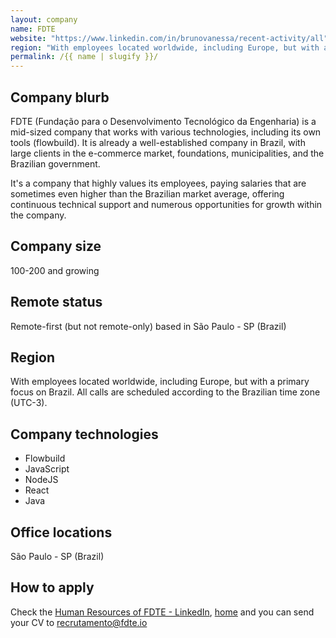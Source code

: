 ```yaml
---
layout: company
name: FDTE
website: "https://www.linkedin.com/in/brunovanessa/recent-activity/all"
region: "With employees located worldwide, including Europe, but with a primary focus on Brazil. All calls are scheduled according to the Brazilian time zone (UTC-3)."
permalink: /{{ name | slugify }}/
---
```


## Company blurb

FDTE (Fundação para o Desenvolvimento Tecnológico da Engenharia) is a mid-sized company that works with various technologies, including its own tools (flowbuild). It is already a well-established company in Brazil, with large clients in the e-commerce market, foundations, municipalities, and the Brazilian government.

It's a company that highly values its employees, paying salaries that are sometimes even higher than the Brazilian market average, offering continuous technical support and numerous opportunities for growth within the company.

## Company size

100-200 and growing

## Remote status

Remote-first (but not remote-only) based in São Paulo - SP (Brazil)

## Region

With employees located worldwide, including Europe, but with a primary focus on Brazil. All calls are scheduled according to the Brazilian time zone (UTC-3).

## Company technologies

* Flowbuild
* JavaScript
* NodeJS
* React
* Java

## Office locations

São Paulo - SP (Brazil)

## How to apply

Check the [Human Resources of FDTE - LinkedIn](https://www.linkedin.com/in/brunovanessa/recent-activity/all/), [home](https://fdte.org.br/) and you can send your CV to recrutamento@fdte.io